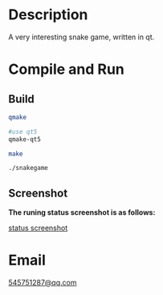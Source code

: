 # Description    
A very interesting snake game, written in qt.




# Compile and Run
## Build
```bash
qmake   

#use qt5
qmake-qt5        

make

./snakegame
```




## Screenshot  
**The runing status screenshot is as follows:**

[status screenshot](https://raw.githubusercontent.com/prownd/snakegame/master/res/images/snakegame_status.png "running status screenshot")
    

# Email
545751287@qq.com



